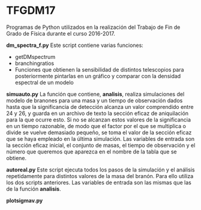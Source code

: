 # TFGDM17
Programas de Python utilizados en la realización del Trabajo de Fin de Grado de Física durante el curso 2016-2017.


**dm_spectra_f.py**
Este script contiene varias funciones:
- getDMspectrum 
 - branchingratios
- Funciones que obtienen la sensibilidad de distintos telescopios para posteriormente pintarlas en un gráfico y comparar con la densidad espectral de un modelo

**simuauto.py**
La función que contiene, **analisis**, realiza simulaciones del modelo de branones para una masa y un tiempo de observación dados hasta que la significancia de detección alcanza un valor comprendido entre 24 y 26, y guarda en un archivo de texto la sección eficaz de aniquilación para la que ocurre esto. Si no se alcanzan estos valores de la significancia en un tiempo razonable, de modo que el factor por el que se multiplica o divide se vuelve demasiado pequeño, se toma el valor de la sección eficaz que se haya empleado en la última simulación. Las variables de entrada son la sección eficaz inicial, el conjunto de masas, el tiempo de observación y el número que queremos que aparezca en el nombre de la tabla que se obtiene.

**autoreal.py** 
Este script ejecuta todos los pasos de la simulación y el análisis repetidamente para distintos valores de la masa del branón. Para ello utiliza los dos scripts anteriores. Las variables de entrada son las mismas que las de la función **analisis**.

**plotsigmav.py**
